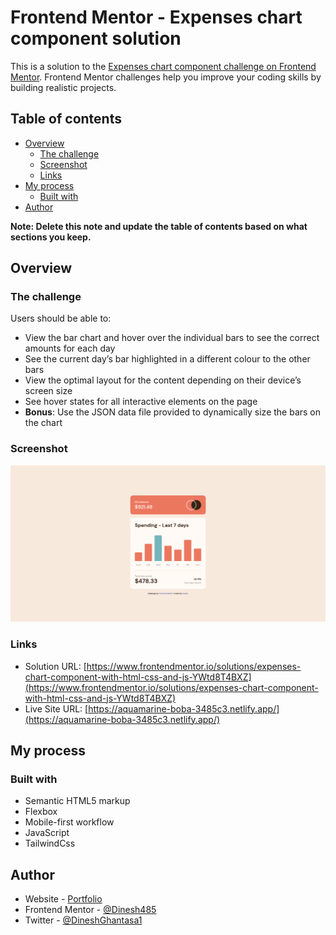 # Frontend Mentor - Expenses chart component solution

This is a solution to the [Expenses chart component challenge on Frontend Mentor](https://www.frontendmentor.io/challenges/expenses-chart-component-e7yJBUdjwt). Frontend Mentor challenges help you improve your coding skills by building realistic projects. 

## Table of contents

- [Overview](#overview)
  - [The challenge](#the-challenge)
  - [Screenshot](#screenshot)
  - [Links](#links)
- [My process](#my-process)
  - [Built with](#built-with)
- [Author](#author)


**Note: Delete this note and update the table of contents based on what sections you keep.**

## Overview

### The challenge

Users should be able to:

- View the bar chart and hover over the individual bars to see the correct amounts for each day
- See the current day’s bar highlighted in a different colour to the other bars
- View the optimal layout for the content depending on their device’s screen size
- See hover states for all interactive elements on the page
- **Bonus**: Use the JSON data file provided to dynamically size the bars on the chart

### Screenshot

![](./screenshot.png)



### Links

- Solution URL: [https://www.frontendmentor.io/solutions/expenses-chart-component-with-html-css-and-js-YWtd8T4BXZ](https://www.frontendmentor.io/solutions/expenses-chart-component-with-html-css-and-js-YWtd8T4BXZ)
- Live Site URL: [https://aquamarine-boba-3485c3.netlify.app/](https://aquamarine-boba-3485c3.netlify.app/)

## My process

### Built with

- Semantic HTML5 markup
- Flexbox
- Mobile-first workflow
- JavaScript
- TailwindCss



## Author

- Website - [Portfolio](https://kind-wing-81f39c.netlify.app/)
- Frontend Mentor - [@Dinesh485](https://www.frontendmentor.io/profile/Dinesh485)
- Twitter - [@DineshGhantasa1](https://twitter.com/DineshGhantasa1)



